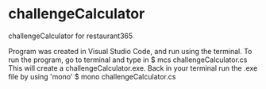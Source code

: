 # challengeCalculator
challengeCalculator for restaurant365

Program was created in Visual Studio Code, and run using the terminal.
To run the program, go to terminal and type in 
$ mcs challengeCalculator.cs
This will create a challengeCalculator.exe.
Back in your terminal run the .exe file by using 'mono'
$ mono challengeCalculator.cs
